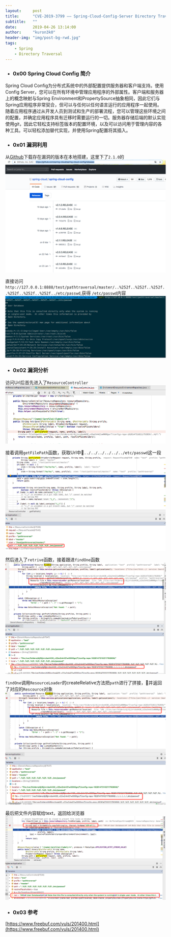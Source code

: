 ```yaml
---
layout:     post
title:      "CVE-2019-3799 —— Spring-Cloud-Config-Server Directory Traversal"
subtitle:   ""
date:       2019-04-26 13:14:00
author:     "kuron3k0"
header-img: "img/post-bg-rwd.jpg"
tags:
    - Spring
    - Directory Traversal
---
```


- ### 0x00 Spring Cloud Config 简介
    
Spring Cloud Config为分布式系统中的外部配置提供服务器和客户端支持。使用Config Server，您可以在所有环境中管理应用程序的外部属性。客户端和服务器上的概念映射与Spring Environment和PropertySource抽象相同，因此它们与Spring应用程序非常契合，但可以与任何以任何语言运行的应用程序一起使用。随着应用程序通过从开发人员到测试和生产的部署流程，您可以管理这些环境之间的配置，并确定应用程序具有迁移时需要运行的一切。服务器存储后端的默认实现使用git，因此它轻松支持标签版本的配置环境，以及可以访问用于管理内容的各种工具。可以轻松添加替代实现，并使用Spring配置将其插入。

- ### 0x01 漏洞利用

从[Github](https://github.com/spring-cloud/spring-cloud-config/releases)下载存在漏洞的版本在本地搭建，这里下了`2.1.0`的
![](/img/in-post/CVE-2019-3799/github.png)

直接访问`http://127.0.0.1:8888/test/pathtraversal/master/..%252f..%252f..%252f..%252f..%252f..%252f../etc/passwd`,获得 `/etc/passwd`内容
![](/img/in-post/CVE-2019-3799/passwd.png)

- ### 0x02 漏洞分析
访问Url后首先进入了`ResourceController`
![](/img/in-post/CVE-2019-3799/resourcecontroller.png)

接着调用`getFilePath`函数，获取Url中`../../../../../../etc/passwd`这一段
![](/img/in-post/CVE-2019-3799/getpath.png)

然后进入了`retrive`函数，接着跟进`findOne`函数
![](/img/in-post/CVE-2019-3799/retrive.png)

`findOne`调用`ResourceLoader`的createRelative方法把`path`进行了拼接，并返回了对应的`Rescource`对象
![](/img/in-post/CVE-2019-3799/createrelative.png)

最后把文件内容赋给text，返回给浏览器
![](/img/in-post/CVE-2019-3799/rsp.png)

- ### 0x03 参考
[https://www.freebuf.com/vuls/201400.html](https://www.freebuf.com/vuls/201400.html)